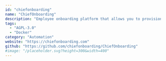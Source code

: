 ```yaml
---
id: "chiefonboarding"
name: "ChiefOnboarding"
description: "Employee onboarding platform that allows you to provision user accounts and create sequences with todo items, resources, text/email/Slack messages, and more! Available as a web portal and Slack bot."
tags:
  - "AGPL-3.0"
  - "Docker"
category: "Automation"
website: "https://chiefonboarding.com"
github: "https://github.com/chiefonboarding/ChiefOnboarding"
#image: "/placeholder.svg?height=300&width=400"
---
```


